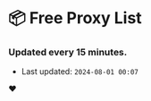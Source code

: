 # :package: Free Proxy List
### Updated every 15 minutes.

- Last updated: `2024-08-01 00:07`

:heart:
